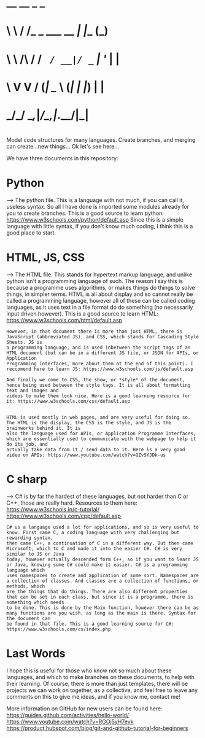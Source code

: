 #   __        __              _     _ 
#   \ \      / /_ _ ___  __ _| |__ (_)
#    \ \ /\ / / _` / __|/ _` | '_ \| |
#     \ V  V / (_| \__ \ (_| | |_) | |
#      \_/\_/ \__,_|___/\__,_|_.__/|_|
#                                   




Model code structures for many languages. Create branches, and merging can create...new things...
Ok let's see here...

We have three documents in this repository:


# Python
--> The python file. This is a language with not much, if you can call it, useless syntax. So all I have done is imported some modules already for you to create
    branches. This is a good source to learn python: https://www.w3schools.com/python/default.asp 
    Since this is a simple language with little syntax, if you don't know much coding, I think this is a good place to start.
    
# HTML, JS, CSS

--> The HTML file. This stands for hypertext markup language, and unlike python isn't a programming language of such. The reason I say this is because a programme
    uses algorithms, or makes things do things to solve things, in simpler terms. HTML is all about display and so cannot really be called a programming language,
    however all of these can be called coding languages, as it uses text in a file format do do something (no necessarily input driven however).
    This is a good source to learn HTML: https://www.w3schools.com/html/default.asp
    
    However, in that document there is more than just HTML, there is JavaScript (abbreviated JS), and CSS, which stands for Cascading Style Sheets. JS is
    a programming language, and is used inbetween the script tags of an HTML document (but can be in a different JS file, or JSON for APIs, or Application
    Programming Interfaces, more about them at the end of this point). I reccomend here to learn JS: https://www.w3schools.com/js/default.asp
    
    And finally we come to CSS, the show, or *style* of the document, hence being used between the style tags. It is all about formatting text and images and
    videos to make them look nice. Here is a good learning resource for it: https://www.w3schools.com/css/default.asp
    
    
    HTML is used mostly in web pages, and are very useful for doing so. The HTML is the display, the CSS is the style, and JS is the brainworks behind it. It is 
    also the language used for APIs, or Application Programme Interfaces, which are essentially used to communicate with the webpage to help it do its job, and
    actually take data from it / send data to it. Here is a very good video on APIs: https://www.youtube.com/watch?v=GZvSYJDk-us
    
    
# C sharp

--> C# is by far the hardest of these languages, but not harder than C or C++, those are really hard. Resources to them here:
                                                                                                       https://www.w3schools.in/c-tutorial/
                                                                                                       https://www.w3schools.com/cpp/default.asp
    
    C# us a language used a lot for applications, and so is very useful to know. First came C, a coding language with very challenging but rewarding syntax,
    then came C++, a continuation of C in a different way. But then came Microsoft, which to C and made it into the easier C#. C# is very similar to JS or Java
    today, however actually descended form C++, so if you want to learn JS or Java, knowing some C# could make it easier. C# is a programming language which
    uses namespaces to create and application of some sort. Namespaces are a collection of classes. And classes are a collection of functions, or methods, which
    are the things that do things. There are also different properties that can be set in each class, but since it is a programme, there is something which needs
    to be done. This is done by the Main function, however there can be as many functions are you wish, as long as the main is there. Syntax for the document can
    be found in that file. This is a good learning source for C#: https://www.w3schools.com/cs/index.php
    
    
    
# Last Words

I hope this is useful for those who know not so much about these languages, and which to make branches on these documents, to help with their learning. Of course,
there is more than just templates, there will be projects we can work on together, as a collective, and feel free to leave any comments on this to give me ideas,
and if you know me, contact me!

More information on GitHub for new users can be found here: https://guides.github.com/activities/hello-world/
                                                            https://www.youtube.com/watch?v=RGOj5yH7evk
                                                            https://product.hubspot.com/blog/git-and-github-tutorial-for-beginners
                                                            
            
    
    
